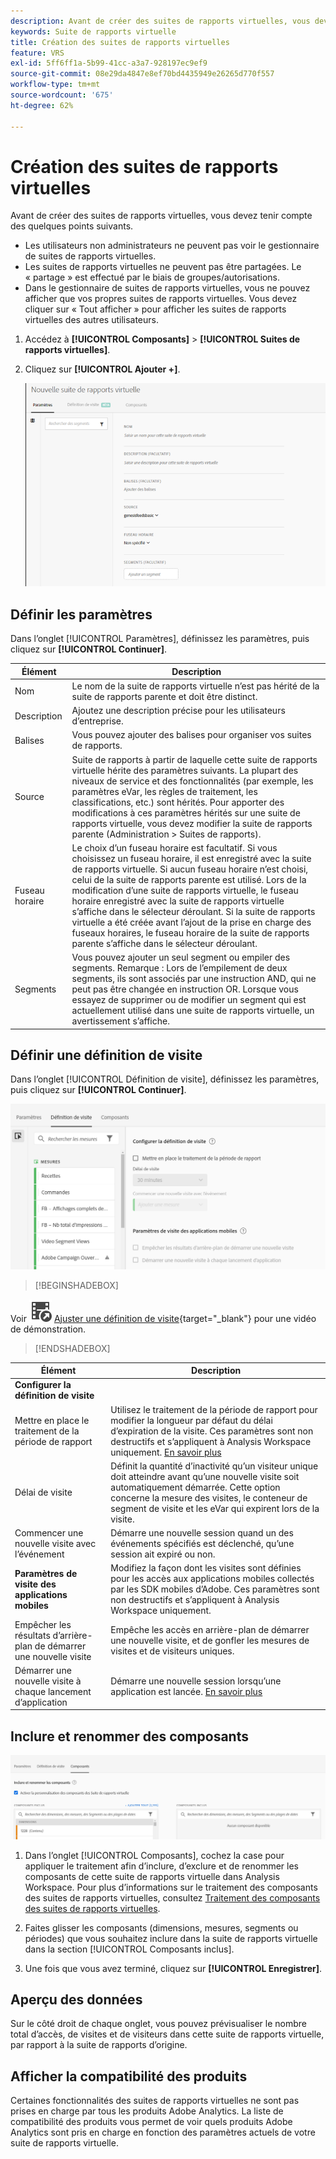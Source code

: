 ```yaml
---
description: Avant de créer des suites de rapports virtuelles, vous devez tenir compte des quelques points suivants.
keywords: Suite de rapports virtuelle
title: Création des suites de rapports virtuelles
feature: VRS
exl-id: 5ff6ff1a-5b99-41cc-a3a7-928197ec9ef9
source-git-commit: 08e29da4847e8ef70bd4435949e26265d770f557
workflow-type: tm+mt
source-wordcount: '675'
ht-degree: 62%

---
```


# Création des suites de rapports virtuelles

Avant de créer des suites de rapports virtuelles, vous devez tenir compte des quelques points suivants.

* Les utilisateurs non administrateurs ne peuvent pas voir le gestionnaire de suites de rapports virtuelles.
* Les suites de rapports virtuelles ne peuvent pas être partagées. Le « partage » est effectué par le biais de groupes/autorisations.
* Dans le gestionnaire de suites de rapports virtuelles, vous ne pouvez afficher que vos propres suites de rapports virtuelles. Vous devez cliquer sur « Tout afficher » pour afficher les suites de rapports virtuelles des autres utilisateurs.

1. Accédez à **[!UICONTROL Composants]** > **[!UICONTROL Suites de rapports virtuelles]**.
1. Cliquez sur **[!UICONTROL Ajouter +]**.

   ![](assets/new_vrs.png)

## Définir les paramètres

Dans l’onglet [!UICONTROL Paramètres], définissez les paramètres, puis cliquez sur **[!UICONTROL Continuer]**.

| Élément | Description |
| --- |--- |
| Nom | Le nom de la suite de rapports virtuelle n’est pas hérité de la suite de rapports parente et doit être distinct. |
| Description | Ajoutez une description précise pour les utilisateurs d’entreprise. |
| Balises | Vous pouvez ajouter des balises pour organiser vos suites de rapports. |
| Source | Suite de rapports à partir de laquelle cette suite de rapports virtuelle hérite des paramètres suivants. La plupart des niveaux de service et des fonctionnalités (par exemple, les paramètres eVar, les règles de traitement, les classifications, etc.) sont hérités. Pour apporter des modifications à ces paramètres hérités sur une suite de rapports virtuelle, vous devez modifier la suite de rapports parente (Administration > Suites de rapports). |
| Fuseau horaire | Le choix d’un fuseau horaire est facultatif. Si vous choisissez un fuseau horaire, il est enregistré avec la suite de rapports virtuelle. Si aucun fuseau horaire n’est choisi, celui de la suite de rapports parente est utilisé.  Lors de la modification d’une suite de rapports virtuelle, le fuseau horaire enregistré avec la suite de rapports virtuelle s’affiche dans le sélecteur déroulant. Si la suite de rapports virtuelle a été créée avant l’ajout de la prise en charge des fuseaux horaires, le fuseau horaire de la suite de rapports parente s’affiche dans le sélecteur déroulant. |
| Segments | Vous pouvez ajouter un seul segment ou empiler des segments.   Remarque : Lors de l’empilement de deux segments, ils sont associés par une instruction AND, qui ne peut pas être changée en instruction OR. Lorsque vous essayez de supprimer ou de modifier un segment qui est actuellement utilisé dans une suite de rapports virtuelle, un avertissement s’affiche. |

## Définir une définition de visite

Dans l’onglet [!UICONTROL Définition de visite], définissez les paramètres, puis cliquez sur **[!UICONTROL Continuer]**.

![](assets/visit-definition.png)


>[!BEGINSHADEBOX]

Voir ![VideoCheckedOut](/help/assets/icons/VideoCheckedOut.svg) [Ajuster une définition de visite](https://video.tv.adobe.com/v/23545?quality=12&learn=on){target="_blank"} pour une vidéo de démonstration.

>[!ENDSHADEBOX]

| Élément | Description |
| --- |--- |
| **Configurer la définition de visite** |  |
| Mettre en place le traitement de la période de rapport | Utilisez le traitement de la période de rapport pour modifier la longueur par défaut du délai d’expiration de la visite. Ces paramètres sont non destructifs et s’appliquent à Analysis Workspace uniquement. [En savoir plus](/help/components/vrs/vrs-report-time-processing.md) |
| Délai de visite | Définit la quantité d’inactivité qu’un visiteur unique doit atteindre avant qu’une nouvelle visite soit automatiquement démarrée. Cette option concerne la mesure des visites, le conteneur de segment de visite et les eVar qui expirent lors de la visite. |
| Commencer une nouvelle visite avec l’événement | Démarre une nouvelle session quand un des événements spécifiés est déclenché, qu’une session ait expiré ou non. |
| **Paramètres de visite des applications mobiles** | Modifiez la façon dont les visites sont définies pour les accès aux applications mobiles collectés par les SDK mobiles d’Adobe. Ces paramètres sont non destructifs et s’appliquent à Analysis Workspace uniquement. |
| Empêcher les résultats d’arrière-plan de démarrer une nouvelle visite | Empêche les accès en arrière-plan de démarrer une nouvelle visite, et de gonfler les mesures de visites et de visiteurs uniques. |
| Démarrer une nouvelle visite à chaque lancement d’application | Démarre une nouvelle session lorsqu’une application est lancée. [En savoir plus](/help/components/vrs/vrs-mobile-visit-processing.md) |

## Inclure et renommer des composants

![](assets/components.png)

1. Dans l’onglet [!UICONTROL Composants], cochez la case pour appliquer le traitement afin d’inclure, d’exclure et de renommer les composants de cette suite de rapports virtuelle dans Analysis Workspace.
Pour plus d’informations sur le traitement des composants des suites de rapports virtuelles, consultez [Traitement des composants des suites de rapports virtuelles](https://experienceleague.adobe.com/docs/analytics/components/virtual-report-suites/vrs-components.html?lang=fr#virtual-report-suites).

1. Faites glisser les composants (dimensions, mesures, segments ou périodes) que vous souhaitez inclure dans la suite de rapports virtuelle dans la section [!UICONTROL Composants inclus].

1. Une fois que vous avez terminé, cliquez sur **[!UICONTROL Enregistrer]**.

## Aperçu des données

Sur le côté droit de chaque onglet, vous pouvez prévisualiser le nombre total d’accès, de visites et de visiteurs dans cette suite de rapports virtuelle, par rapport à la suite de rapports d’origine.

## Afficher la compatibilité des produits

Certaines fonctionnalités des suites de rapports virtuelles ne sont pas prises en charge par tous les produits Adobe Analytics. La liste de compatibilité des produits vous permet de voir quels produits Adobe Analytics sont pris en charge en fonction des paramètres actuels de votre suite de rapports virtuelle.
